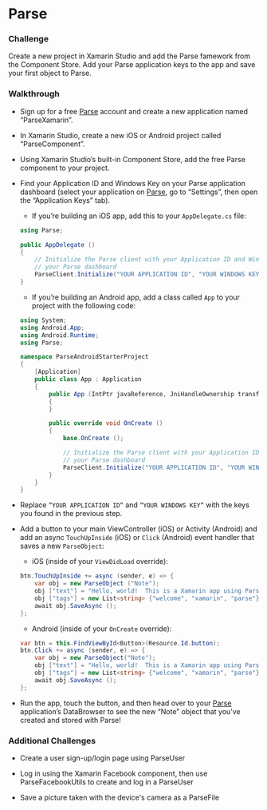 # Parse

### Challenge

Create a new project in Xamarin Studio and add the Parse famework from the Component Store.  Add your Parse application keys to the app and save your first object to Parse.

### Walkthrough

* Sign up for a free [Parse](http://www.parse.com) account and create a new application named “ParseXamarin”.
* In Xamarin Studio, create a new iOS or Android project called “ParseComponent”.
* Using Xamarin Studio’s built-in Component Store, add the free Parse component to your project.
* Find your Application ID and Windows Key on your Parse application dashboard (select your application on [Parse](https://parse.com/apps), go to “Settings”, then open the “Application Keys” tab).
	* If you’re building an iOS app, add this to your `AppDelegate.cs` file:
	
	```C#
	using Parse;
	```
	
	```C#
	public AppDelegate ()
	{
		// Initialize the Parse client with your Application ID and Windows Key found on
		// your Parse dashboard
		ParseClient.Initialize("YOUR APPLICATION ID", "YOUR WINDOWS KEY");
	}
	```
	* If you’re building an Android app, add a class called `App` to your project with the following code:

	
	```C#
	using System;
	using Android.App;
	using Android.Runtime;
	using Parse;

	namespace ParseAndroidStarterProject
	{
		[Application]
		public class App : Application
		{
			public App (IntPtr javaReference, JniHandleOwnership transfer) : base(javaReference, transfer)
			{
			}

			public override void OnCreate ()
			{
				base.OnCreate ();

				// Initialize the Parse client with your Application ID and Windows Key found on
				// your Parse dashboard
				ParseClient.Initialize("YOUR APPLICATION ID", "YOUR WINDOWS KEY");
			}
		}
	}
	```
* Replace `”YOUR APPLICATION ID”` and `”YOUR WINDOWS KEY”` with the keys you found in the previous step.
* Add a button to your main ViewController (iOS) or Activity (Android) and add an async `TouchUpInside` (iOS) or `Click` (Android) event handler that saves a new `ParseObject`:
	* iOS (inside of your `ViewDidLoad` override):
	
	``` C#
	btn.TouchUpInside += async (sender, e) => {
		var obj = new ParseObject ("Note");
		obj ["text"] = "Hello, world!  This is a Xamarin app using Parse!";
		obj ["tags"] = new List<string> {"welcome", "xamarin", "parse"};
		await obj.SaveAsync ();
	};
	```
	* Android (inside of your `OnCreate` override):

	```C#
	var btn = this.FindViewById<Button>(Resource.Id.button);
	btn.Click += async (sender, e) => {
		var obj = new ParseObject("Note");
		obj ["text"] = "Hello, world!  This is a Xamarin app using Parse!";
		obj ["tags"] = new List<string> {"welcome", "xamarin", "parse"};
		await obj.SaveAsync ();
	};
	```
* Run the app, touch the button, and then head over to your [Parse](https://parse.com/apps) application’s DataBrowser to see the new “Note” object that you’ve created and stored with Parse!

### Additional Challenges
* Create a user sign-up/login page using ParseUser

* Log in using the Xamarin Facebook component, then use ParseFacebookUtils to create and log in a ParseUser
 
* Save a picture taken with the device's camera as a ParseFile